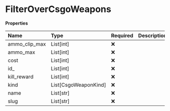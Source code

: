 # FilterOverCsgoWeapons

**Properties**

| Name          | Type                 | Required | Description |
| :------------ | :------------------- | :------- | :---------- |
| ammo_clip_max | List[int]            | ❌       |             |
| ammo_max      | List[int]            | ❌       |             |
| cost          | List[int]            | ❌       |             |
| id\_          | List[int]            | ❌       |             |
| kill_reward   | List[int]            | ❌       |             |
| kind          | List[CsgoWeaponKind] | ❌       |             |
| name          | List[str]            | ❌       |             |
| slug          | List[str]            | ❌       |             |

<!-- This file was generated by liblab | https://liblab.com/ -->

